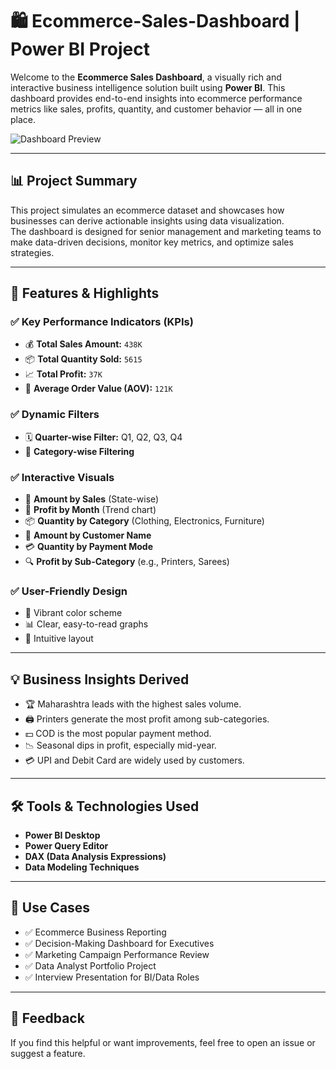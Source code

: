 # 🛍️ Ecommerce-Sales-Dashboard | Power BI Project

Welcome to the **Ecommerce Sales Dashboard**, a visually rich and interactive business intelligence solution built using **Power BI**. This dashboard provides end-to-end insights into ecommerce performance metrics like sales, profits, quantity, and customer behavior — all in one place.

![Dashboard Preview](./99814534-947a-4380-b934-ecd2bd5169f8.png)

---

## 📊 Project Summary

This project simulates an ecommerce dataset and showcases how businesses can derive actionable insights using data visualization.  
The dashboard is designed for senior management and marketing teams to make data-driven decisions, monitor key metrics, and optimize sales strategies.

---

## 🚀 Features & Highlights

### ✅ Key Performance Indicators (KPIs)
- 💰 **Total Sales Amount:** `438K`  
- 📦 **Total Quantity Sold:** `5615`  
- 📈 **Total Profit:** `37K`  
- 🧮 **Average Order Value (AOV):** `121K`

### ✅ Dynamic Filters
- 🗓️ **Quarter-wise Filter:** Q1, Q2, Q3, Q4  
- 📁 **Category-wise Filtering**

### ✅ Interactive Visuals
- 📍 **Amount by Sales** (State-wise)  
- 📅 **Profit by Month** (Trend chart)  
- 📦 **Quantity by Category** (Clothing, Electronics, Furniture)  
- 👤 **Amount by Customer Name**  
- 💳 **Quantity by Payment Mode**  
- 🔍 **Profit by Sub-Category** (e.g., Printers, Sarees)

### ✅ User-Friendly Design
- 🌈 Vibrant color scheme  
- 📊 Clear, easy-to-read graphs  
- 🧭 Intuitive layout

---

## 💡 Business Insights Derived

- 🏆 Maharashtra leads with the highest sales volume.
- 🖨️ Printers generate the most profit among sub-categories.
- 💵 COD is the most popular payment method.
- 📉 Seasonal dips in profit, especially mid-year.
- 💳 UPI and Debit Card are widely used by customers.

---

## 🛠 Tools & Technologies Used

- **Power BI Desktop**
- **Power Query Editor**
- **DAX (Data Analysis Expressions)**
- **Data Modeling Techniques**

---

## 📌 Use Cases

- ✅ Ecommerce Business Reporting  
- ✅ Decision-Making Dashboard for Executives  
- ✅ Marketing Campaign Performance Review  
- ✅ Data Analyst Portfolio Project  
- ✅ Interview Presentation for BI/Data Roles  

---
## 💬 Feedback
If you find this helpful or want improvements, feel free to open an issue or suggest a feature.


